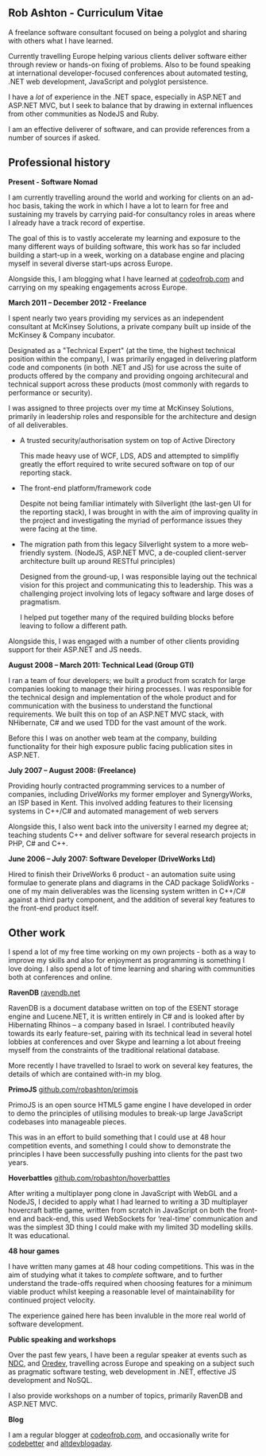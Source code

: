 Rob Ashton - Curriculum Vitae
------------

A freelance software consultant focused on being a polyglot and sharing with others what I have learned. 

Currently travelling Europe helping various clients deliver software either through review or hands-on fixing of problems. Also to be found speaking at international developer-focused conferences about automated testing, .NET web development, JavaScript and polyglot persistence. 

I have a *lot* of experience in the .NET space, especially in ASP.NET and ASP.NET MVC, but I seek to balance that by drawing in external influences from other communities as NodeJS and Ruby.

I am an effective deliverer of software, and can provide references from a number of sources if asked.

Professional history
---------------

**Present - Software Nomad**

I am currently travelling around the world and working for clients on an ad-hoc basis, taking the work in which I have a lot to learn for free and sustaining my travels by carrying paid-for consultancy roles in areas where I already have a track record of expertise.

The goal of this is to vastly accelerate my learning and exposure to the many different ways of building software, this work has so far included building a start-up in a week, working on a database engine and placing myself in several diverse start-ups across Europe.

Alongside this, I am blogging what I have learned at [codeofrob.com](http://codeofrob.com) and carrying on my speaking engagements across Europe.


**March 2011 – December 2012 - Freelance**

I spent nearly two years providing my services as an independent consultant at McKinsey Solutions, a private company built up inside of the McKinsey & Company incubator.

Designated as a "Technical Expert" (at the time, the highest technical position within the company), I was primarily engaged in delivering platform code and components (in both .NET and JS) for use across the suite of products offered by the company and providing ongoing architecural and technical support across these products (most commonly with regards to performance or security).

I was assigned to three projects over my time at McKinsey Solutions, primarily in leadership roles and responsible for the architecture and design of all deliverables.

- A trusted security/authorisation system on top of Active Directory 

  This made heavy use of WCF, LDS, ADS and attempted to simplifly greatly the effort required to write secured software on top of our reporting stack.

- The front-end platform/framework code

  Despite not being familiar intimately with Silverlight (the last-gen UI for the reporting stack), I was brought in with the aim of improving quality in the project and investigating the myriad of performance issues they were facing at the time.

- The migration path from this legacy Silverlight system to a more web-friendly system.  (NodeJS, ASP.NET MVC, a de-coupled client-server architecture built up around RESTful principles)

  Designed from the ground-up, I was responsible laying out the technical vision for this project and communicating this to leadership. This was a challenging project involving lots of legacy software and large doses of pragmatism.
  
  I helped put together many of the required building blocks before leaving to follow a different path. 

Alongside this, I was engaged with a number of other clients providing support for their ASP.NET and JS needs.

**August 2008 – March 2011: Technical Lead (Group GTI)**

I ran a team of four developers; we built a product from scratch for large companies looking to manage their hiring
processes. I was responsible for the technical design and implementation of the whole product and for communication with the business to understand the functional requirements. We built this on top of an ASP.NET MVC stack, with NHibernate, C# and we used TDD for the vast amount of the work.

Before this I was on another web team at the company, building functionality for their high exposure public facing publication sites in ASP.NET.

**July 2007 – August 2008: (Freelance)**

Providing hourly contracted programming services to a number of companies, including DriveWorks my former
employer and SynergyWorks, an ISP based in Kent. This involved adding features to their licensing systems in C++/C# and automated management of web servers

Alongside this, I also went back into the university I earned my degree at; teaching students C++ and deliver software for several research projects in PHP, C# and C++.

**June 2006 – July 2007: Software Developer (DriveWorks Ltd)**

Hired to finish their DriveWorks 6 product - an automation suite using formulae to generate plans and diagrams in the CAD package SolidWorks - one of my main deliverables was the licensing system written in C++/C# against a third party component, and the addition of several key features to the front-end product itself.

Other work
-----------------

I spend a lot of my free time working on my own projects - both as a way to improve my skills and also for enjoyment as programming is something I love doing. I also spend a lot of time learning and sharing with communities both at conferences and online.

**RavenDB** [ravendb.net](http://ravendb.net)

RavenDB is a document database written on top of the ESENT storage engine and Lucene.NET, it is written entirely in C# and is looked after by Hibernating Rhinos – a company based in Israel. I contributed heavily towards its early feature-set, pairing with its technical lead in several hotel lobbies at conferences and over Skype and learning a lot about freeing myself from the constraints of the traditional relational database. 

More recently I have travelled to Israel to work on several key features, the details of which are contained with-in my blog.


**PrimoJS** [github.com/robashton/primojs](http://github.com/robashton/primojs)

PrimoJS is an open source HTML5 game engine I have developed in order to demo the principles of utilising modules to break-up large JavaScript codebases into manageable pieces.

This was in an effort to build something that I could use at 48 hour competition events, and something I could show to demonstrate the principles I have been successfully pushing into clients for the past two years.

**Hoverbattles** [github.com/robashton/hoverbattles](http://github.com/robashton/hoverbattles)

After writing a multiplayer pong clone in JavaScript with WebGL and a NodeJS, I decided to apply what I had learned to writing a 3D multiplayer hovercraft battle game, written from scratch in JavaScript on both the front-end and back-end, this used WebSockets for ‘real-time’ communication and was the simplest 3D thing I could make with my limited 3D modelling skills. It was educational. 

**48 hour games**

I have written many games at 48 hour coding competitions. This was in the aim of studying what it takes to *complete* software, and to further understand the trade-offs required when choosing features for a minimum viable product whilst keeping a reasonable level of maintainability for continued project velocity.

The experience gained here has been invaluble in the more real world of software development.

**Public speaking and workshops**

Over the past few years, I have been a regular speaker at events such as [NDC](http://ndcoslo.com), and [Oredev](http://oredev.org), travelling across Europe and speaking on a subject such as pragmatic software testing, web development in .NET, effective JS development and NoSQL.

I also provide workshops on a number of topics, primarily RavenDB and ASP.NET MVC.

**Blog**

I am a regular blogger at [codeofrob.com](http://codeofrob.com), and occasionally write for [codebetter](http://codebetter.com) and [altdevblogaday](http://altdevblogaday.com).


